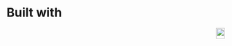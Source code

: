 # Built with
<img align="right" alt="medium" src="https://www.freeiconspng.com/thumbs/tool-icon/tool-icon-33.jpg" width="20px" height="25px" />